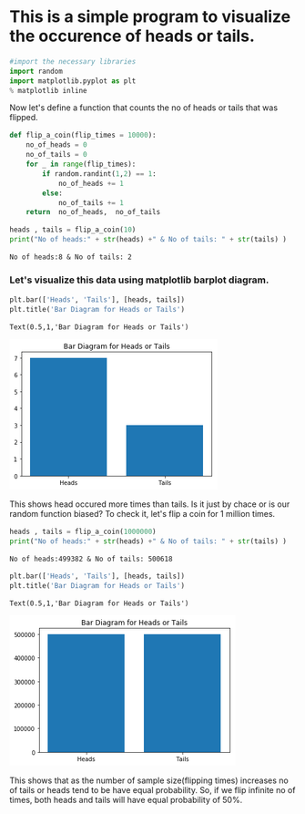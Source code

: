 
# This is a simple program to visualize the occurence of heads or tails. 


```python
#import the necessary libraries 
import random
import matplotlib.pyplot as plt
% matplotlib inline
```

Now let's define a function that counts the no of heads or tails that was flipped. 


```python
def flip_a_coin(flip_times = 10000):
    no_of_heads = 0
    no_of_tails = 0
    for _ in range(flip_times):
        if random.randint(1,2) == 1:
            no_of_heads += 1
        else:
            no_of_tails += 1
    return  no_of_heads,  no_of_tails
```


```python
heads , tails = flip_a_coin(10)
print("No of heads:" + str(heads) +" & No of tails: " + str(tails) )
```

    No of heads:8 & No of tails: 2


### Let's visualize this data using matplotlib barplot diagram.


```python
plt.bar(['Heads', 'Tails'], [heads, tails])
plt.title('Bar Diagram for Heads or Tails')
```




    Text(0.5,1,'Bar Diagram for Heads or Tails')




![png](output_6_1.png)


This shows head occured more times than tails. Is it just by chace or is our random function biased? To check it, let's flip a coin for 1 million times.


```python
heads , tails = flip_a_coin(1000000)
print("No of heads:" + str(heads) +" & No of tails: " + str(tails) )
```

    No of heads:499382 & No of tails: 500618



```python
plt.bar(['Heads', 'Tails'], [heads, tails])
plt.title('Bar Diagram for Heads or Tails')
```




    Text(0.5,1,'Bar Diagram for Heads or Tails')




![png](output_9_1.png)


This shows that as the number of sample size(flipping times) increases no of tails or heads tend to be have equal probability. So, if we flip infinite no of times, both heads and tails will have equal probability of 50%. 
